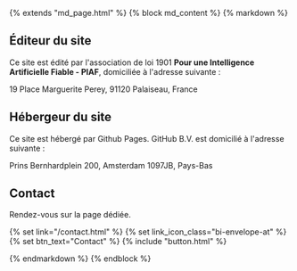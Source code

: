 {% extends "md_page.html" %}
{% block md_content %}
{% markdown %}

## Éditeur du site

Ce site est édité par l'association de loi 1901 **Pour une Intelligence Artificielle Fiable - PIAF**, domiciliée à l'adresse suivante :

19 Place Marguerite Perey, 91120 Palaiseau, France

[Numéro Siret]: #

## Hébergeur du site

Ce site est hébergé par Github Pages. GitHub B.V. est domicilié à l'adresse suivante :

Prins Bernhardplein 200, Amsterdam 1097JB, Pays-Bas

## Contact

Rendez-vous sur la page dédiée.

{% set link="/contact.html" %}
{% set link_icon_class="bi-envelope-at" %}
{% set btn_text="Contact" %}
{% include "button.html" %}

{% endmarkdown %}
{% endblock %}